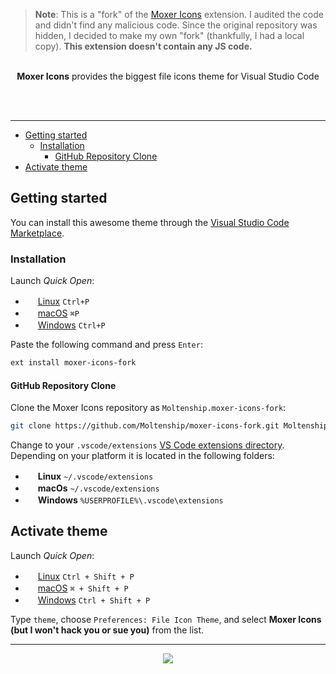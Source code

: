 > **Note**: This is a "fork" of the [Moxer Icons](https://marketplace.visualstudio.com/items?itemName=Equinusocio.moxer-icons) extension. I audited the code and didn't find any malicious code. Since the original repository was hidden, I decided to make my own "fork" (thankfully, I had a local copy). **This extension doesn't contain any JS code.**


<p align="center"><br><strong>Moxer Icons</strong> provides the biggest file icons theme for Visual Studio Code</p>
<br><br>

---

- [Getting started](#getting-started)
  - [Installation](#installation)
    - [GitHub Repository Clone](#github-repository-clone)
- [Activate theme](#activate-theme)

## Getting started

You can install this awesome theme through the [Visual Studio Code Marketplace](https://marketplace.visualstudio.com/items?itemName=Moltenship.moxer-icons-fork).

### Installation

Launch *Quick Open*:
  - <img src="https://www.kernel.org/theme/images/logos/favicon.png" width=16 height=16/> <a href="https://code.visualstudio.com/shortcuts/keyboard-shortcuts-linux.pdf">Linux</a> `Ctrl+P`
  - <img src="https://developer.apple.com/favicon.ico" width=16 height=16/> <a href="https://code.visualstudio.com/shortcuts/keyboard-shortcuts-macos.pdf">macOS</a> `⌘P`
  - <img src="https://www.microsoft.com/favicon.ico" width=16 height=16/> <a href="https://code.visualstudio.com/shortcuts/keyboard-shortcuts-windows.pdf">Windows</a> `Ctrl+P`

Paste the following command and press `Enter`:

```sh
ext install moxer-icons-fork
```

#### GitHub Repository Clone

Clone the Moxer Icons repository as `Moltenship.moxer-icons-fork`:

```sh
git clone https://github.com/Moltenship/moxer-icons-fork.git Moltenship.moxer-icons-fork
```

Change to your `.vscode/extensions` [VS Code extensions directory](https://code.visualstudio.com/docs/extensions/install-extension#_side-loading).
Depending on your platform it is located in the following folders:

  - <img src="https://www.kernel.org/theme/images/logos/favicon.png" width=16 height=16/> **Linux** `~/.vscode/extensions`
  - <img src="https://developer.apple.com/favicon.ico" width=16 height=16/> **macOs** `~/.vscode/extensions`
  - <img src="https://www.microsoft.com/favicon.ico" width=16 height=16/> **Windows** `%USERPROFILE%\.vscode\extensions`

## Activate theme

Launch *Quick Open*:

  - <img src="https://www.kernel.org/theme/images/logos/favicon.png" width=16 height=16/> <a href="https://code.visualstudio.com/shortcuts/keyboard-shortcuts-linux.pdf">Linux</a> `Ctrl + Shift + P`
  - <img src="https://developer.apple.com/favicon.ico" width=16 height=16/> <a href="https://code.visualstudio.com/shortcuts/keyboard-shortcuts-macos.pdf">macOS</a> `⌘ + Shift + P`
  - <img src="https://www.microsoft.com/favicon.ico" width=16 height=16/> <a href="https://code.visualstudio.com/shortcuts/keyboard-shortcuts-windows.pdf">Windows</a> `Ctrl + Shift + P`

Type `theme`, choose `Preferences: File Icon Theme`, and select **Moxer Icons (but I won't hack you or sue you)** from the list.

---



<p align="center"><a href="http://www.apache.org/licenses/LICENSE-2.0"><img src="https://img.shields.io/badge/License-Apache_2.0-5E81AC.svg?style=flat-square"/></a></p>

